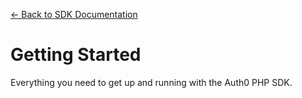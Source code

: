 [← Back to SDK Documentation](../README.md)

# Getting Started
Everything you need to get up and running with the Auth0 PHP SDK.
